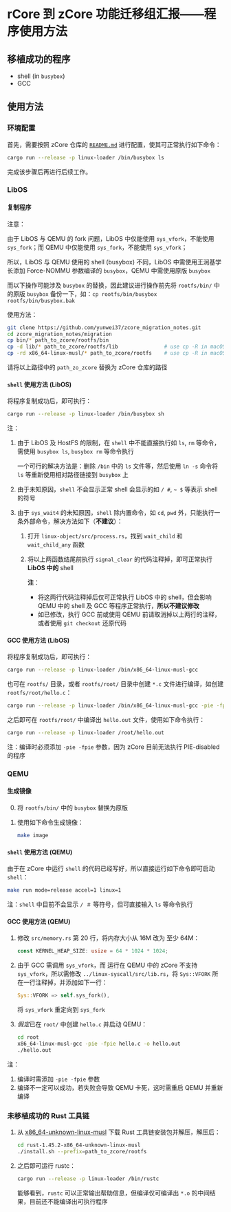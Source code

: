 # rCore 到 zCore 功能迁移组汇报——程序使用方法

## 移植成功的程序

* shell (in `busybox`)
* GCC

## 使用方法

### 环境配置

首先，需要按照 zCore 仓库的 [`README.md`](https://github.com/rcore-os/zCore) 进行配置，使其可正常执行如下命令：

```bash
cargo run --release -p linux-loader /bin/busybox ls
```

完成该步骤后再进行后续工作。

### LibOS

#### 复制程序

注意：

由于 LibOS 与 QEMU 的 fork 问题，LibOS 中仅能使用 `sys_vfork`，不能使用 `sys_fork`；而 QEMU 中仅能使用 `sys_fork`，不能使用 `sys_vfork`；

所以，LibOS 与 QEMU 使用的 shell (busybox) 不同，LibOS 中需使用王润基学长添加 Force-NOMMU 参数编译的 `busybox`，QEMU 中需使用原版 `busybox`

而以下操作可能涉及 `busybox` 的替换，因此建议进行操作前先将 `rootfs/bin/` 中的原版 `busybox` 备份一下，如：`cp rootfs/bin/busybox rootfs/bin/busybox.bak`

使用方法：

```bash
git clone https://github.com/yunwei37/zcore_migration_notes.git
cd zcore_migration_notes/migration
cp bin/* path_to_zcore/rootfs/bin
cp -d lib/* path_to_zcore/rootfs/lib               # use cp -R in macOS
cp -rd x86_64-linux-musl/* path_to_zcore/rootfs    # use cp -R in macOS
```

请将以上路径中的 `path_zo_zcore` 替换为 zCore 仓库的路径

#### `shell` 使用方法 (LibOS)

将程序复制成功后，即可执行：

```bash
cargo run --release -p linux-loader /bin/busybox sh
```

注：

1. 由于 LibOS 及 HostFS 的限制，在 `shell` 中不能直接执行如 `ls`, `rm` 等命令，需使用 `busybox ls`, `busybox rm` 等命令执行
   
   一个可行的解决方法是：删除 `/bin` 中的 `ls` 文件等，然后使用 `ln -s` 命令将 `ls` 等重新使用相对路径链接到 `busybox` 上
   
2. 由于未知原因，`shell` 不会显示正常 shell 会显示的如 `/ #`, `~ $` 等表示 shell 的符号
3. 由于 `sys_wait4` 的未知原因，`shell` 除内置命令，如 `cd`, `pwd` 外，只能执行一条外部命令，解决方法如下（**不建议**）：
   1. 打开 `linux-object/src/process.rs`，找到 `wait_child` 和 `wait_child_any` 函数
   2. 将以上两函数结尾前执行 `signal_clear` 的代码注释掉，即可正常执行 **LibOS 中的** shell

      **注**：
      * 将这两行代码注释掉后仅可正常执行 LibOS 中的 shell，但会影响 QEMU 中的 shell 及 GCC 等程序正常执行，**所以不建议修改**
      * 如已修改，执行 GCC 前或使用 QEMU 前请取消掉以上两行的注释，或者使用 `git checkout` 还原代码

#### GCC 使用方法 (LibOS)

将程序复制成功后，即可执行：

```bash
cargo run --release -p linux-loader /bin/x86_64-linux-musl-gcc
```

也可在 `rootfs/` 目录，或者 `rootfs/root/` 目录中创建 `*.c` 文件进行编译，如创建 `rootfs/root/hello.c`：

```bash
cargo run --release -p linux-loader /bin/x86_64-linux-musl-gcc -pie -fpie /root/hello.c -o /root/hello.out
```

之后即可在 `rootfs/root/` 中编译出 `hello.out` 文件，使用如下命令执行：

```bash
cargo run --release -p linux-loader /root/hello.out
```

注：编译时必须添加 `-pie -fpie` 参数，因为 zCore 目前无法执行 PIE-disabled 的程序

### QEMU

#### 生成镜像

0. 将 `rootfs/bin/` 中的 `busybox`  替换为原版

1. 使用如下命令生成镜像：

   ```bash
   make image
   ```

#### `shell` 使用方法 (QEMU)

由于在 zCore 中运行 `shell` 的代码已经写好，所以直接运行如下命令即可启动 `shell`：

```bash
make run mode=release accel=1 linux=1
```

注：`shell` 中目前不会显示 `/ ＃` 等符号，但可直接输入 `ls` 等命令执行

#### GCC 使用方法 (QEMU)

1. 修改 `src/memory.rs` 第 20 行，将内存大小从 16M 改为 至少 64M：

   ```rust
   const KERNEL_HEAP_SIZE: usize = 64 * 1024 * 1024;
   ```

2. 由于 GCC 需调用 `sys_vfork`，而 运行在 QEMU 中的 zCore 不支持 `sys_vfork`，所以需修改 `../linux-syscall/src/lib.rs`，将 `Sys::VFORK` 所在一行注释掉，并添加如下一行：

   ```rust
   Sys::VFORK => self.sys_fork(),
   ```

   将 `sys_vfork` 重定向到 `sys_fork`

3. *假定*已在 `root/` 中创建 `hello.c` 并启动 QEMU：

   ```bash
   cd root
   x86_64-linux-musl-gcc -pie -fpie hello.c -o hello.out
   ./hello.out
   ```

注：

1. 编译时需添加 `-pie -fpie` 参数
2. 编译不一定可以成功，若失败会导致 QEMU 卡死，这时需重启 QEMU 并重新编译

### 未移植成功的 Rust 工具链

1. 从 [x86\_64-unknown-linux-musl](https://static.rust-lang.org/dist/rust-1.45.2-x86_64-unknown-linux-musl.tar.gz) 下载 Rust 工具链安装包并解压，解压后：

   ```bash
   cd rust-1.45.2-x86_64-unknown-linux-musl
   ./install.sh --prefix=path_to_zcore/rootfs
   ```

2. 之后即可运行 rustc：

   ```bash
   cargo run --release -p linux-loader /bin/rustc
   ```

   能够看到，`rustc` 可以正常输出帮助信息，但编译仅可编译出 `*.o` 的中间结果，目前还不能编译出可执行程序

